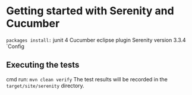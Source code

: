 # Getting started with Serenity and Cucumber
`packages install:`
	junit 4
	Cucumber eclipse plugin
	Serenity version 3.3.4
`Config 
## Executing the tests
cmd run: `mvn clean verify`
The test results will be recorded in the `target/site/serenity` directory.